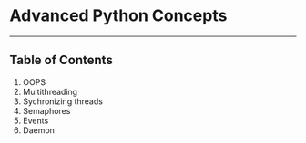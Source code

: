 # Advanced Python Concepts

---

## Table of Contents

1. OOPS
2. Multithreading
3. Sychronizing threads
4. Semaphores
5. Events
6. Daemon

